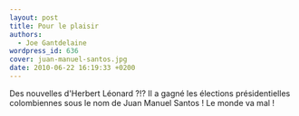 ```yaml
---
layout: post
title: Pour le plaisir
authors:
  - Joe Gantdelaine
wordpress_id: 636
cover: juan-manuel-santos.jpg
date: 2010-06-22 16:19:33 +0200
---
```


Des nouvelles d'Herbert Léonard ?!? Il a gagné les élections présidentielles
colombiennes sous le nom de Juan Manuel Santos ! Le monde va mal !
